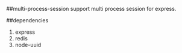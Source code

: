 ##multi-process-session
support multi process session for express.

##dependencies

1. express
2. redis
3. node-uuid